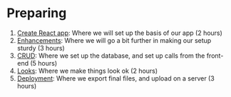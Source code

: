 # Preparing

1. [Create React app](01-create-react-app.md): Where we will set up the basis of our app \(2 hours\)
2. [Enhancements](https://github.com/coditech/Documentation/tree/48c0bf3a27cfe19e399a3c6936cebcd010d7f58e/02_Tutorials/01_React_Beginner/01-preparing/02-enhancements/readme.md): Where we will go a bit further in making our setup sturdy \(3 hours\)
3. [CRUD](https://github.com/coditech/Documentation/tree/48c0bf3a27cfe19e399a3c6936cebcd010d7f58e/02_Tutorials/01_React_Beginner/01-preparing/03-crud/readme.md): Where we set up the database, and set up calls from the front-end \(5 hours\)
4. [Looks](https://github.com/coditech/Documentation/tree/48c0bf3a27cfe19e399a3c6936cebcd010d7f58e/02_Tutorials/01_React_Beginner/01-preparing/04-preparing/readme.md): Where we make things look ok \(2 hours\)
5. [Deployment](https://github.com/coditech/Documentation/tree/48c0bf3a27cfe19e399a3c6936cebcd010d7f58e/02_Tutorials/01_React_Beginner/01-preparing/05-deployment/readme.md): Where we export final files, and upload on a server \(3 hours\)

